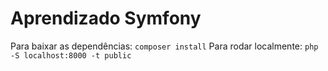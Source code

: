 # Aprendizado Symfony

Para baixar as dependências:
    ```composer install```
Para rodar localmente: 
    ```php -S localhost:8000 -t public```
